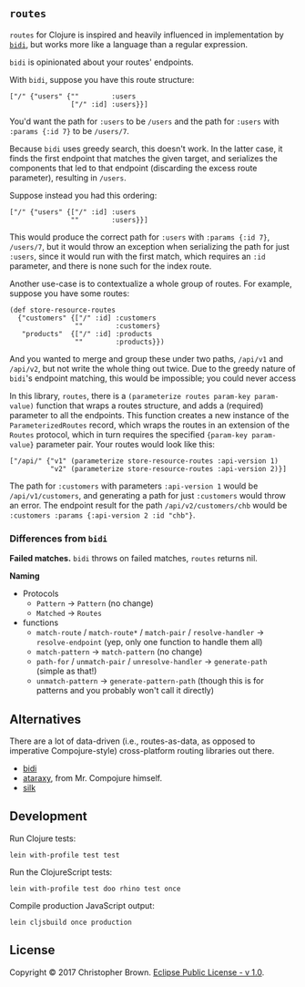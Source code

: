 ## `routes`

`routes` for Clojure is inspired and heavily influenced in implementation by [`bidi`](https://github.com/juxt/bidi),
but works more like a language than a regular expression.

`bidi` is opinionated about your routes' endpoints.

With `bidi`, suppose you have this route structure:

    ["/" {"users" {""        :users
                   ["/" :id] :users}}]

You'd want the path for `:users` to be `/users` and the path for `:users` with `:params {:id 7}` to be `/users/7`.

Because `bidi` uses greedy search, this doesn't work.
In the latter case, it finds the first endpoint that matches the given target,
and serializes the components that led to that endpoint (discarding the excess route parameter),
resulting in `/users`.

Suppose instead you had this ordering:

    ["/" {"users" {["/" :id] :users
                   ""        :users}}]

This would produce the correct path for `:users` with `:params {:id 7}`, `/users/7`,
but it would throw an exception when serializing the path for just `:users`,
since it would run with the first match, which requires an `:id` parameter,
and there is none such for the index route.

Another use-case is to contextualize a whole group of routes.
For example, suppose you have some routes:

    (def store-resource-routes
      {"customers" {["/" :id] :customers
                    ""        :customers}
       "products"  {["/" :id] :products
                    ""        :products}})

And you wanted to merge and group these under two paths,
`/api/v1` and `/api/v2`,
but not write the whole thing out twice.
Due to the greedy nature of `bidi`'s endpoint matching, this would be impossible;
you could never access

In this library, `routes`,
there is a `(parameterize routes param-key param-value)` function that wraps a routes structure,
and adds a (required) parameter to all the endpoints.
This function creates a new instance of the `ParameterizedRoutes` record,
which wraps the routes in an extension of the `Routes` protocol,
which in turn requires the specified `{param-key param-value}` parameter pair.
Your routes would look like this:

    ["/api/" {"v1" (parameterize store-resource-routes :api-version 1)
              "v2" (parameterize store-resource-routes :api-version 2)}]

The path for `:customers` with parameters `:api-version 1` would be `/api/v1/customers`,
and generating a path for just `:customers` would throw an error.
The endpoint result for the path `/api/v2/customers/chb` would be `:customers :params {:api-version 2 :id "chb"}`.


### Differences from `bidi`

**Failed matches.**
`bidi` throws on failed matches, `routes` returns nil.

**Naming**
* Protocols
  - `Pattern` → `Pattern` (no change)
  - `Matched` → `Routes`
* functions
  - `match-route` / `match-route*` / `match-pair` / `resolve-handler` → `resolve-endpoint`
    (yep, only one function to handle them all)
  - `match-pattern` → `match-pattern`
    (no change)
  - `path-for` / `unmatch-pair` / `unresolve-handler` → `generate-path`
    (simple as that!)
  - `unmatch-pattern` → `generate-pattern-path`
    (though this is for patterns and you probably won't call it directly)


## Alternatives

There are a lot of data-driven (i.e., routes-as-data, as opposed to imperative Compojure-style) cross-platform routing libraries out there.

* [bidi](https://github.com/juxt/bidi)
* [ataraxy](https://github.com/weavejester/ataraxy), from Mr. Compojure himself.
* [silk](https://github.com/DomKM/silk)


## Development

Run Clojure tests:

    lein with-profile test test

Run the ClojureScript tests:

    lein with-profile test doo rhino test once

Compile production JavaScript output:

    lein cljsbuild once production


## License

Copyright © 2017 Christopher Brown. [Eclipse Public License - v 1.0](https://www.eclipse.org/legal/epl-v10.html).
